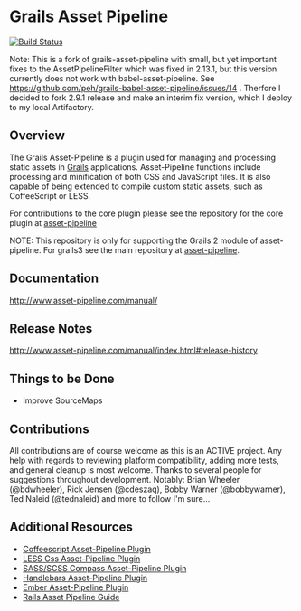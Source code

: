 Grails Asset Pipeline
=====================
[![Build Status](https://travis-ci.org/bertramdev/asset-pipeline.png?branch=master)](https://travis-ci.org/bertramdev/asset-pipeline)

Note: This is a fork of grails-asset-pipeline with small, but yet important fixes to the AssetPipelineFilter which was fixed in 2.13.1, but this version currently does not work with babel-asset-pipeline. See https://github.com/peh/grails-babel-asset-pipeline/issues/14 .
Therfore I decided to fork 2.9.1 release and make an interim fix version, which I deploy to my local Artifactory.

Overview
--------
The Grails Asset-Pipeline is a plugin used for managing and processing static assets in [Grails](http://grails.org) applications. Asset-Pipeline functions include processing and minification of both CSS and JavaScript files. It is also capable of being extended to compile custom static assets, such as CoffeeScript or LESS.

For contributions to the core plugin please see the repository for the core plugin at [asset-pipeline](https://github.com/bertramdev/asset-pipeline)

NOTE: This repository is only for supporting the Grails 2 module of asset-pipeline. For grails3 see the main repository at [asset-pipeline](https://github.com/bertramdev/asset-pipeline).

Documentation
-------------
http://www.asset-pipeline.com/manual/

Release Notes
-------------
http://www.asset-pipeline.com/manual/index.html#release-history

Things to be Done
-----------------
* Improve SourceMaps


Contributions
-------------
All contributions are of course welcome as this is an ACTIVE project. Any help with regards to reviewing platform compatibility, adding more tests, and general cleanup is most welcome.
Thanks to several people for suggestions throughout development. Notably: Brian Wheeler (@bdwheeler), Rick Jensen (@cdeszaq), Bobby Warner (@bobbywarner), Ted Naleid (@tednaleid) and more to follow I'm sure...

Additional Resources
--------------------
* [Coffeescript Asset-Pipeline Plugin](http://github.com/bertramdev/coffee-grails-asset-pipeline)
* [LESS Css Asset-Pipeline Plugin](http://github.com/bertramdev/less-grails-asset-pipeline)
* [SASS/SCSS Compass Asset-Pipeline Plugin](http://github.com/bertramdev/sass-grails-asset-pipeline)
* [Handlebars Asset-Pipeline Plugin](http://github.com/bertramdev/handlebars-grails-asset-pipeline)
* [Ember Asset-Pipeline Plugin](http://github.com/bertramdev/ember-grails-asset-pipeline)
* [Rails Asset Pipeline Guide](http://guides.rubyonrails.org/asset_pipeline.html)
